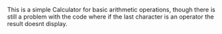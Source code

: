 This is a simple Calculator for basic arithmetic operations, though there is still a problem with the code where if the last character is an operator the result doesnt display.
